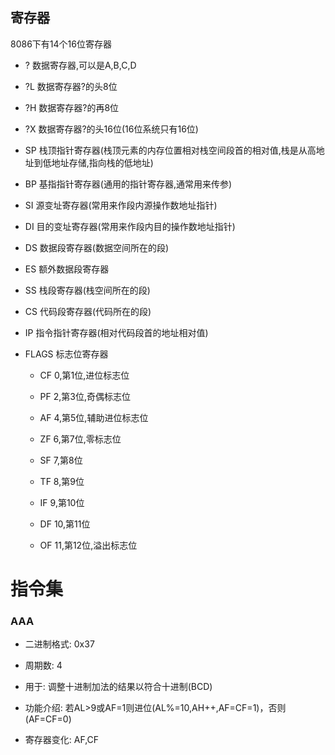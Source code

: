 ## 寄存器

8086下有14个16位寄存器

* ? 数据寄存器,可以是A,B,C,D

* ?L 数据寄存器?的头8位

* ?H 数据寄存器?的再8位

* ?X 数据寄存器?的头16位(16位系统只有16位)

* SP 栈顶指针寄存器(栈顶元素的内存位置相对栈空间段首的相对值,栈是从高地址到低地址存储,指向栈的低地址)

* BP 基指指针寄存器(通用的指针寄存器,通常用来传参)

* SI 源变址寄存器(常用来作段内源操作数地址指针)

* DI 目的变址寄存器(常用来作段内目的操作数地址指针)

* DS 数据段寄存器(数据空间所在的段)

* ES 额外数据段寄存器

* SS 栈段寄存器(栈空间所在的段)

* CS 代码段寄存器(代码所在的段)

* IP 指令指针寄存器(相对代码段首的地址相对值)

* FLAGS 标志位寄存器

  * CF 0,第1位,进位标志位

  * PF 2,第3位,奇偶标志位

  * AF 4,第5位,辅助进位标志位

  * ZF 6,第7位,零标志位

  * SF 7,第8位

  * TF 8,第9位

  * IF 9,第10位

  * DF 10,第11位

  * OF 11,第12位,溢出标志位
  

# 指令集

### AAA

* 二进制格式: 0x37

* 周期数: 4

* 用于: 调整十进制加法的结果以符合十进制(BCD)

* 功能介绍: 若AL>9或AF=1则进位(AL%=10,AH++,AF=CF=1)，否则(AF=CF=0)

* 寄存器变化: AF,CF


